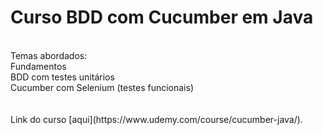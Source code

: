 # Curso BDD com Cucumber em Java
<BR>
Temas abordados:<BR>
Fundamentos<BR>
BDD com testes unitários<BR>
Cucumber com Selenium (testes funcionais)<BR>
<BR>
<BR>
Link do curso [aqui](https://www.udemy.com/course/cucumber-java/).
